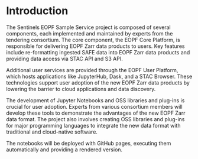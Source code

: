 # Introduction

The Sentinels EOPF Sample Service project is composed of several components, each implemented and maintained by experts from the tendering consortium. The core component, the EOPF Core Platform, is responsible for delivering EOPF Zarr data products to users. Key features include re-formatting ingested SAFE data into EOPF Zarr data products and providing data access via STAC API and S3 API.

Additional user services are provided through the EOPF User Platform, which hosts applications like JupyterHub, Dask, and a STAC Browser. These technologies support user adoption of the new EOPF Zarr data products by lowering the barrier to cloud applications and data discovery.

The development of Jupyter Notebooks and OSS libraries and plug-ins is crucial for user adoption. Experts from various consortium members will develop these tools to demonstrate the advantages of the new EOPF Zarr data format. The project also involves creating OSS libraries and plug-ins for major programming languages to integrate the new data format with traditional and cloud-native software.

The notebooks will be deployed with GitHub pages, executing them automatically and providing a rendered version.

